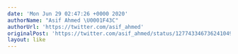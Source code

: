 ```yaml
---
date: 'Mon Jun 29 02:47:26 +0000 2020'
authorName: "Asif Ahmed \U0001F43C"
authorUrl: 'https://twitter.com/asif_ahmed'
originalPost: 'https://twitter.com/asif_ahmed/status/1277433467362410496'
layout: like
---
```

